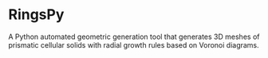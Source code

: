 # RingsPy
A Python automated geometric generation tool that generates 3D meshes of prismatic cellular solids with radial growth rules based on Voronoi diagrams.
